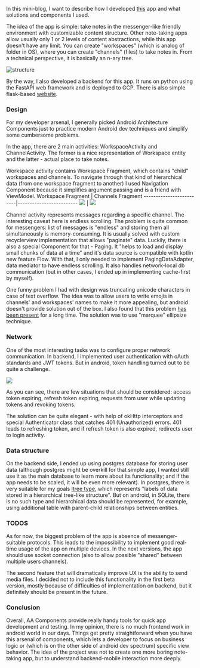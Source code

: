 In this mini-blog, I want to describe how I developed [this](https://play.google.com/store/apps/details?id=app.rootstock) app and what solutions and components I used.

The idea of the app is simple: take notes in the messenger-like friendly environment with customizable content structure. Other note-taking apps allow usually only 1 or 2 levels of content abstractions, while this app doesn't have any limit. You can create "workspaces" (which is analog of folder in OS), where you can create "channels" (files) to take notes in. From a technical perspective, it is basically an n-ary tree.

![structure](https://imgur.com/57BJm4h.png)

By the way, I also developed a backend for this app. It runs on python using the FastAPI web framework and is deployed to GCP. There is also simple flask-based [website](https://github.com/dievskiy/fraktus-website).

### Design

For my developer arsenal, I generally picked Android Architecture Components just to practice modern Android dev techniques and simplify some cumbersome problems.

In the app, there are 2 main activities: WorkspaceActivity and ChannelActivity. The former is a nice representation of Workspace entity and the latter - actual place to take notes.

Workspace activity contains Workspace Fragment, which contains "child" workspaces and channels. To navigate through that kind of hierarchical data (from one workspace fragment to another) I used Navigation Component because it simplifies argument passing and is a friend with ViewModel.
Workspace Fragment | Channels Fragment
-------------------------|-------------------------
![](https://imgur.com/SWMcrZm.png)   |  ![](https://imgur.com/XKPZChv.png)

Channel activity represents messages regarding a specific channel. The interesting caveat here is endless scrolling. The problem is quite common for messengers: list of messages is "endless" and storing them all simultaneously is memory-consuming. It is usually solved with custom recyclerview implementation that allows "paginate" data. Luckily, there is also a special Component for that - Paging. It "helps to load and display small chunks of data at a time" and it's data source is compatible with kotlin new feature Flow. With that, I only needed to implement PagingDataAdapter, data mediator to have endless scrolling. It also handles network-local db communication (but in other cases, I ended up in implementing cache-first by myself).

One funny problem I had with design was truncating unicode characters in case of text overflow. The idea was to allow users to write emojis in channels' and workspaces' names to make it more appealing, but android doesn't provide solution out of the box. I also found that this problem [has been present](https://www.notion.so/!%5B%3Chttps://github.com/signalapp/Signal-Android/issues/3266%3E%5D(%3Chttps://github.com/signalapp/Signal-Android/issues/3266%3E)) for a long time. The solution was to use "marquee" ellipsize technique.

### Network

One of the most interesting tasks was to configure proper network communication. In backend, I implemented user authentication with oAuth standards and JWT tokens. But in android, token handling turned out to be quite a challenge.

![](https://articles.cidaas.de/assets/refresh-token-compressor.png)

As you can see, there are few situations that should be considered: access token expiring, refresh token expiring, requests from user while updating tokens and revoking tokens.

The solution can be quite elegant - with help of okHttp interceptors and special Authenticator class that catches 401 (Unauthorized) errors. 401 leads to refreshing token, and if refresh token is also expired, redirects user to login activity.

### Data structure

On the backend side, I ended up using postgres database for storing user data (although postgres might be overkill for that simple app, I wanted still use it as the main database to learn more about its functionality; and if the app needs to be scaled, it will be even more relevant). In postgres, there is very suitable for my goals [ltree type](https://www.notion.so/!%5B%3Chttps://www.postgresql.org/docs/9.1/ltree.html%3E%5D(%3Chttps://www.postgresql.org/docs/9.1/ltree.html%3E)), which represents "labels of data stored in a hierarchical tree-like structure". But on android, in SQLite, there is no such type and hierarchical data should be represented, for example, using additional table with parent-child relationships between entities.

### TODOS

As for now, the biggest problem of the app is absence of messenger-suitable protocols. This leads to the impossibility to implement good real-time usage of the app on multiple devices. In the next versions, the app should use socket connection (also to allow possible "shared" between multiple users channels).

The second feature that will dramatically improve UX is the ability to send media files. I decided not to include this functionality in the first beta version, mostly because of difficulties of implementation on backend, but it definitely should be present in the future.

### Conclusion

Overall, AA Components provide really handy tools for quick app development and testing. In my opinion, there is no much frontend work in android world in our days. Things get pretty straightforward when you have this arsenal of components, which lets a developer to focus on business logic or (which is on the other side of android dev spectrum) specific view behavior. The idea of the project was not to create one more boring note-taking app, but to understand backend-mobile interaction more deeply. 
